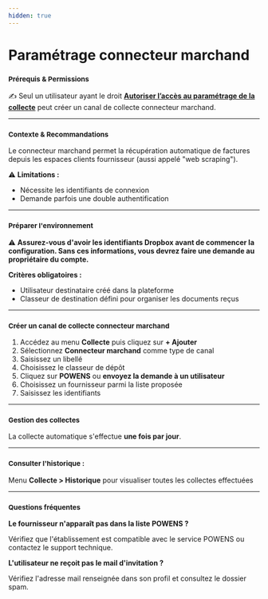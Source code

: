 ```yaml
---
hidden: true
---
```


# Paramétrage connecteur marchand

### <sup>**Prérequis & Permissions**</sup>

✍️ Seul un utilisateur ayant le droit [**Autoriser l’accès au paramétrage de la collecte**](../administration/detail-des-droits.md) peut créer un canal de collecte connecteur marchand.

***

### <sup>**Contexte & Recommandations**</sup>

Le connecteur marchand permet la récupération automatique de factures depuis les espaces clients fournisseur (aussi appelé "web scraping").

⚠️ **Limitations :**

* Nécessite les identifiants de connexion
* Demande parfois une double authentification

***

### <sup>**Préparer l'environnement**</sup>

⚠️ **Assurez-vous d'avoir les identifiants Dropbox avant de commencer la configuration. Sans ces informations, vous devrez faire une demande au propriétaire du compte.**

**Critères obligatoires :**

* Utilisateur destinataire créé dans la plateforme
* Classeur de destination défini pour organiser les documents reçus

***

### <sup>**Créer un canal de collecte connecteur marchand**</sup>

1. Accédez au menu **Collecte** puis cliquez sur **+ Ajouter**
2. Sélectionnez **Connecteur marchand** comme type de canal
3. Saisissez un libellé
4. Choisissez le classeur de dépôt
5. Cliquez sur **POWENS** ou **envoyez la demande à un utilisateur**
6. Choisissez un fournisseur parmi la liste proposée
7. Saisissez les identifiants

***

### <sup>**Gestion des collectes**</sup>

La collecte automatique s'effectue **une fois par jour**.

***

### <sup>**Consulter l'historique :**</sup>

Menu **Collecte > Historique** pour visualiser toutes les collectes effectuées

***

### <sup>**Questions fréquentes**</sup>

**Le fournisseur n'apparaît pas dans la liste POWENS ?**

Vérifiez que l'établissement est compatible avec le service POWENS ou contactez le support technique.

**L'utilisateur ne reçoit pas le mail d'invitation ?**

Vérifiez l'adresse mail renseignée dans son profil et consultez le dossier spam.
